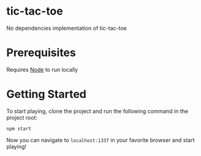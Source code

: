 # tic-tac-toe
No dependencies implementation of tic-tac-toe

# Prerequisites
Requires [Node](https://nodejs.org/) to run locally

# Getting Started
To start playing, clone the project and run the following command in the project root:

```
npm start
```
Now you can navigate to `localhost:1337` in your favorite browser and start playing!

